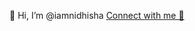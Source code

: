 👋 Hi, I’m @iamnidhisha
[Connect with me 💬](https://www.linkedin.com/in/nidhi-sharma-56b20a212)
<!---
iamnidhisha/iamnidhisha is a ✨ special ✨ repository because its `README.md` (this file) appears on your GitHub profile.
You can click the Preview link to take a look at your changes.
--->
